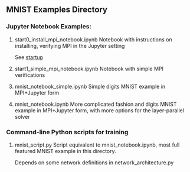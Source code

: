## MNIST Examples Directory

### Jupyter Notebook Examples:
1. start0_install_mpi_notebook.ipynb
   Notebook with instructions on installing, verifying MPI in the Jupyter
   setting

   See [startup](STARTUP.md)

1. start1_simple_mpi_notebook.ipynb
   Notebook with simple MPI verifications 

1. mnist_notebook_simple.ipynb
   Simple digits MNIST example in MPI+Jupyter form

1. mnist_notebook.ipynb
   More complicated fashion and digits MNIST example in MPI+Jupyter form,
   with more options for the layer-parallel solver

### Command-line Python scripts for training
1. mnist_script.py
   Script equivalent to mnist_notebook.ipynb, most full featured MNIST 
   example in this directory.

   Depends on some network definitions in network_architecture.py


